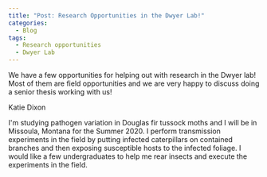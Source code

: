 ```yaml
---
title: "Post: Research Opportunities in the Dwyer Lab!"
categories:
  - Blog
tags:
  - Research opportunities
  - Dwyer Lab
---
```


We have a few opportunities for helping out with research in the Dwyer lab! Most of them are field opportunities and we are very happy to discuss doing a senior thesis working with us!

Katie Dixon

I'm studying pathogen variation in Douglas fir tussock moths and I will be in Missoula, Montana for the Summer 2020. I perform transmission experiments in the field by putting infected caterpillars on contained branches and then exposing susceptible hosts to the infected foliage. I would like a few undergraduates to help me rear insects and execute the experiments in the field. 
